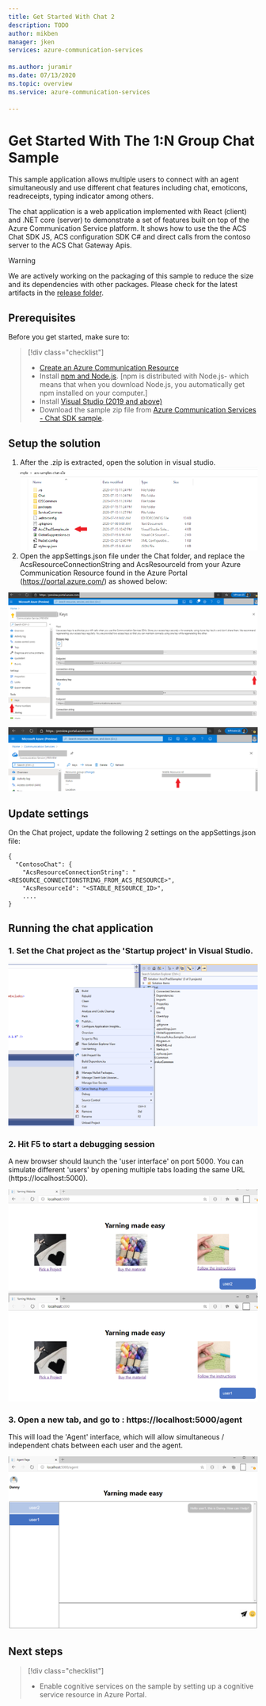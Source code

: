 ```yaml
---
title: Get Started With Chat 2
description: TODO
author: mikben    
manager: jken
services: azure-communication-services

ms.author: juramir
ms.date: 07/13/2020
ms.topic: overview
ms.service: azure-communication-services

---
```



# Get Started With The 1:N Group Chat Sample

This sample application allows multiple users to connect with an agent simultaneously and use different chat features including chat, emoticons, readreceipts, typing indicator among others.

The chat application is a web application implemented with React (client) and .NET core (server) to demonstrate a set of features built on top of the Azure Communication Service platform. It shows how to use the the ACS Chat SDK JS, ACS configuration SDK C# and direct calls from the contoso server to the ACS Chat Gateway Apis.   

> [!WARNING]
> We are actively working on the packaging of this sample to reduce the size and its dependencies with other packages. Please check for the latest artifacts in the [release folder](https://github.com/Azure/communication-preview/release).
>



## Prerequisites
Before you get started, make sure to:

> [!div class="checklist"]
> * [Create an Azure Communication Resource](https://review.docs.microsoft.com/en-us/azure/project-spool/quickstarts/create-a-communication-resource?branch=pr-en-us-104477)
> * Install [npm and Node.js](https://nodejs.org). [npm is distributed with Node.js- which means that when you download Node.js, you automatically get npm installed on your computer.]
> * Install [Visual Studio (2019 and above)](https://visualstudio.microsoft.com/vs/)
> * Download the sample zip file from [Azure Communication Services - Chat SDK sample](https://github.com/Azure/communication-preview/releases/download/0.1.147/acs-samples-chat-e2e.zip).


## Setup the solution
1. After the .zip is extracted, open the solution in visual studio.
![SolutionFile](../media/chat-groupsample4.png)
2. Open the appSettings.json file under the Chat folder, and replace the AcsResourceConnectionString and AcsResourceId from your Azure Communication Resource found in the Azure Portal (https://portal.azure.com/) as showed below:


![AcsResourceConnectionString](../media/chat-groupsample0.png)

![AcsResourceId](../media/chat-groupsample1.png)

## Update settings
On the Chat project, update the following 2 settings on the appSettings.json file:

```http
{
  "ContosoChat": {
    "AcsResourceConnectionString": "<RESOURCE_CONNECTIONSTRING_FROM_ACS_RESOURCE>",
    "AcsResourceId": "<STABLE_RESOURCE_ID>",
    ....
}
```


## Running the chat application
### 1. Set the Chat project as the 'Startup project' in Visual Studio.
![StartUp](../media/chat-groupsample5.png)

### 2. Hit F5 to start a debugging session

A new browser  should launch the 'user interface' on port 5000.
You can simulate different 'users' by opening multiple tabs loading the same URL (https://localhost:5000).


![ClientsScreen](../media/chat-groupsample2.png)

 
### 3. Open a new tab, and go to : https://localhost:5000/agent
This will load the 'Agent' interface, which will allow simultaneous / independent chats between each user and the agent.


![AgentScreen](../media/chat-groupsample3.png)



## Next steps

> [!div class="checklist"]
> * Enable cognitive services on the sample by setting up a cognitive service resource in Azure Portal.


